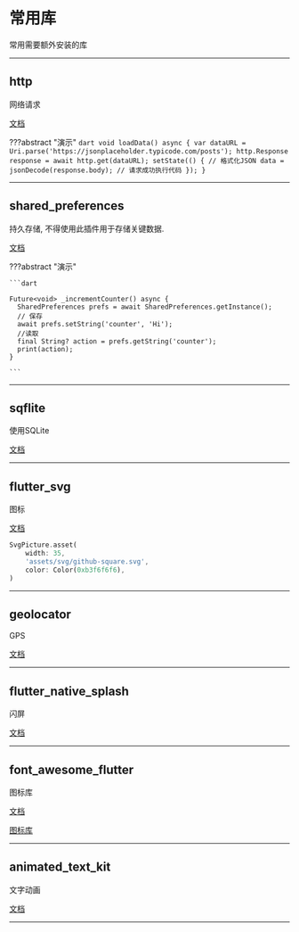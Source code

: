 # 常用库

常用需要额外安装的库


---
## http

网络请求

[文档](https://pub.dev/packages/http/install)

???abstract "演示"
    ```dart
    void loadData() async {
        var dataURL = Uri.parse('https://jsonplaceholder.typicode.com/posts');
        http.Response response = await http.get(dataURL);
        setState(() {
            // 格式化JSON
            data = jsonDecode(response.body);
            // 请求成功执行代码
        });
    }
    ```

---
## shared_preferences

持久存储, 不得使用此插件用于存储关键数据.

[文档](https://pub.flutter-io.cn/packages/shared_preferences)

???abstract "演示"

    ```dart
    
    Future<void> _incrementCounter() async {
      SharedPreferences prefs = await SharedPreferences.getInstance();
      // 保存
      await prefs.setString('counter', 'Hi');
      //读取
      final String? action = prefs.getString('counter');
      print(action);
    }
    
    ```

---
## sqflite

使用SQLite

[文档](https://pub.flutter-io.cn/packages/sqflite)

---
## flutter_svg

图标

[文档](https://pub.dev/packages/flutter_svg)


```dart
SvgPicture.asset(
    width: 35,
    'assets/svg/github-square.svg',
    color: Color(0xb3f6f6f6),
)
```

---
## geolocator

GPS

[文档](https://pub.dev/packages/geolocator)

---
## flutter_native_splash

闪屏

[文档](https://pub.flutter-io.cn/packages/flutter_native_splash/install)

---
## font_awesome_flutter

图标库

[文档](https://pub.dev/packages/font_awesome_flutter)

[图标库](https://fontawesome.com/icons)

---
## animated_text_kit

文字动画

[文档](https://pub.dev/packages/animated_text_kit)

---

